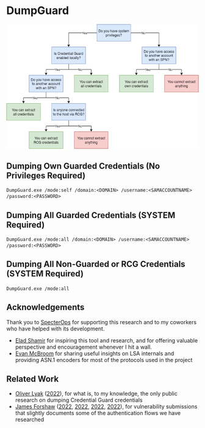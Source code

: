 # DumpGuard

![Usage Scenarios](usages.png)

## Dumping Own Guarded Credentials (No Privileges Required)
```
DumpGuard.exe /mode:self /domain:<DOMAIN> /username:<SAMACCOUNTNAME> /password:<PASSWORD>
```

## Dumping All Guarded Credentials (SYSTEM Required)
```
DumpGuard.exe /mode:all /domain:<DOMAIN> /username:<SAMACCOUNTNAME> /password:<PASSWORD>
```

## Dumping All Non-Guarded or RCG Credentials (SYSTEM Required)
```
DumpGuard.exe /mode:all
```

## Acknowledgements

Thank you to [SpecterOps](https://specterops.io/) for supporting this research and to my coworkers who have helped with its development.
- [Elad Shamir](https://twitter.com/elad_shamir) for inspiring this tool and research, and for offering valuable perspective and encouragement whenever I hit a wall.
- [Evan McBroom](https://github.com/EvanMcBroom) for sharing useful insights on LSA internals and providing ASN.1 encoders for most of the protocols used in the project

## Related Work

- [Oliver Lyak](https://github.com/ly4k) ([2022](https://research.ifcr.dk/pass-the-challenge-defeating-windows-defender-credential-guard-31a892eee22)), for what is, to my knowledge, the only public research on dumping Credential Guard credentials
- [James Forshaw](https://x.com/tiraniddo) ([2022](https://project-zero.issues.chromium.org/issues/42451433), [2022](https://project-zero.issues.chromium.org/issues/42451435), [2022](https://project-zero.issues.chromium.org/issues/42451397), [2022]([https://syfuhs.net/category/Authentication](https://project-zero.issues.chromium.org/issues/42451436))), for vulnerability submissions that slightly documents some of the authentication flows we have researched
